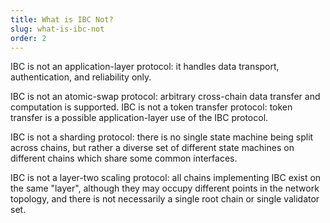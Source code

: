 ```yaml
---
title: What is IBC Not?
slug: what-is-ibc-not
order: 2
---
```

IBC is not an application-layer protocol: it handles data transport, authentication, and reliability only.

IBC is not an atomic-swap protocol: arbitrary cross-chain data transfer and computation is supported.
IBC is not a token transfer protocol: token transfer is a possible application-layer use of the IBC protocol.

IBC is not a sharding protocol: there is no single state machine being split across chains, but rather a diverse set of different state machines on different chains which share some common interfaces.

IBC is not a layer-two scaling protocol: all chains implementing IBC exist on the same "layer", although they may occupy different points in the network topology, and there is not necessarily a single root chain or single validator set.
